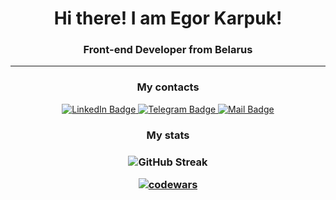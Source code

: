 <h1 align="center">Hi there! I am Egor Karpuk!</h1>
<h3 align="center">Front-end Developer from Belarus</h3>

<hr>

<div align="center">
  <h3 align="center">My contacts</h3>
  <a href="https://www.linkedin.com/in/karpuk-egor/" target="_blank">
    <img src="https://img.shields.io/badge/LinkedIn-blue?style=for-the-badge&logo=linkedin&logoColor=white" alt="LinkedIn Badge"/>
  </a>
  <a href="https://t.me/Pikadorius" target="_blank">
    <img src="https://img.shields.io/badge/Telegram-blue?style=for-the-badge&logo=telegram&logoColor=white" alt="Telegram Badge"/>
  </a>
  <a href="mailto:karpukea@yandex.ru" target="_blank">
    <img src="https://img.shields.io/badge/Mail-blue?style=for-the-badge&logo=gmail&logoColor=white" alt="Mail Badge"/>
  </a>
</div>



<h3 align="center">My stats</h3>
<h3 align="center"> 
  
![GitHub Streak](https://streak-stats.demolab.com/?user=Pikadorius&theme=dark)
  
[![codewars](https://www.codewars.com/users/Pikadorius/badges/large)](https://www.codewars.com/users/Pikadorius)
  
</h3>
